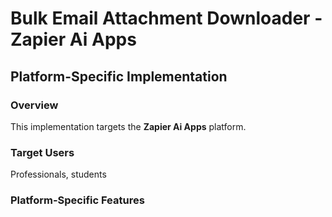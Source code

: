 # Bulk Email Attachment Downloader - Zapier Ai Apps

## Platform-Specific Implementation

### Overview
This implementation targets the **Zapier Ai Apps** platform.

### Target Users
Professionals, students

### Platform-Specific Features
